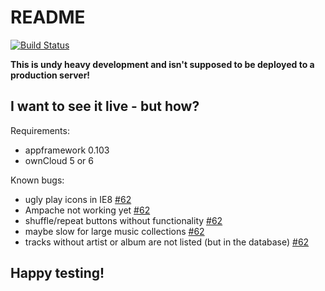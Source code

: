 README
======

[![Build Status](https://secure.travis-ci.org/owncloud/music.png)](http://travis-ci.org/owncloud/music)

**This is undy heavy development and isn't supposed to be deployed to a production server!**

I want to see it live - but how?
--------------------------------

Requirements:

 * appframework 0.103
 * ownCloud 5 or 6

Known bugs:

 * ugly play icons in IE8 [#62](https://github.com/owncloud/music/issues/62)
 * Ampache not working yet [#62](https://github.com/owncloud/music/issues/62)
 * shuffle/repeat buttons without functionality [#62](https://github.com/owncloud/music/issues/62)
 * maybe slow for large music collections [#62](https://github.com/owncloud/music/issues/62)
 * tracks without artist or album are not listed (but in the database) [#62](https://github.com/owncloud/music/issues/62)

Happy testing!
--------------